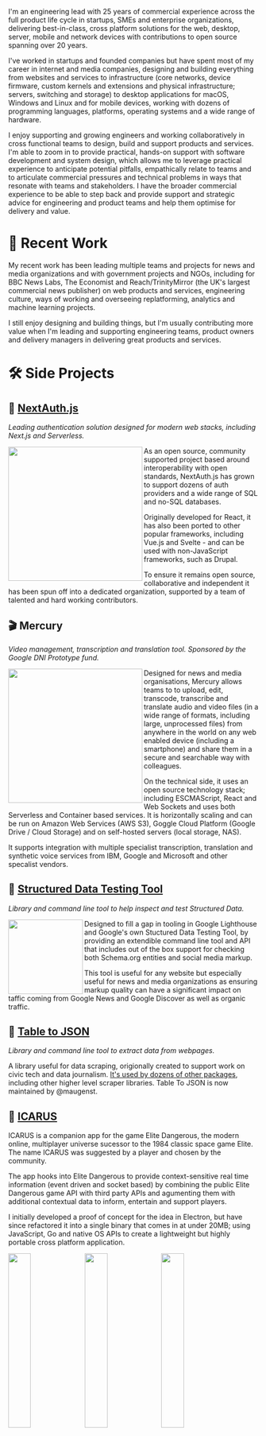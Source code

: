 I'm an engineering lead with 25 years of commercial experience across the full product life cycle in startups, SMEs and enterprise organizations, delivering best-in-class, cross platform solutions for the web, desktop, server, mobile and network devices with contributions to open source spanning over 20 years.

I've worked in startups and founded companies but have spent most of my career in internet and media companies, designing and building everything from websites and services to infrastructure (core networks, device firmware, custom kernels and extensions and physical infrastructure; servers, switching and storage) to desktop applications for macOS, Windows and Linux and for mobile devices, working with dozens of programming languages, platforms, operating systems and a wide range of hardware.

I enjoy supporting and growing engineers and working collaboratively in cross functional teams to design, build and support products and services. I'm able to zoom in to provide practical, hands-on support with software development and system design, which allows me to leverage practical experience to anticipate potential pitfalls, empathically relate to teams and to articulate commercial pressures and technical problems in ways that resonate with teams and stakeholders. I have the broader commercial experience to be able to step back and provide support and strategic advice for engineering and product teams and help them optimise for delivery and value.

# 💼 Recent Work

My recent work has been leading multiple teams and projects for news and media organizations and with government projects and NGOs, including for BBC News Labs, The Economist and Reach/TrinityMirror (the UK's largest commercial news publisher) on web products and services, engineering culture, ways of working and overseeing replatforming, analytics and machine learning projects.

I still enjoy designing and building things, but I'm usually contributing more value when I'm leading and supporting engineering teams, product owners and delivery managers in delivering great products and services.

# 🛠 Side Projects

## 🔑  [NextAuth.js](https://next-auth.js.org)

_Leading authentication solution designed for modern web stacks, including Next.js and Serverless._

<img src="https://user-images.githubusercontent.com/595695/136657378-fb153624-b29f-4bcd-880c-2dde0d6272a8.png" width="270" align="left">

As an open source, community supported project based around interoperability with open standards, NextAuth.js has grown to support dozens of auth providers and a wide range of SQL and no-SQL databases.

Originally developed for React, it has also been ported to other popular frameworks, including Vue.js and Svelte - and can be used with non-JavaScript frameworks, such as Drupal.

To ensure it remains open source, collaborative and independent it has been spun off into a dedicated organization, supported by a team of talented and hard working contributors.

## 🎬  Mercury

_Video management, transcription and translation tool. Sponsored by the Google DNI Prototype fund._

<img src="https://user-images.githubusercontent.com/595695/136658187-c3ef9888-e17f-4c50-aa2f-d54eec2a276b.png" width="270" align="left">

Designed for news and media organisations, Mercury allows teams to to upload, edit, transcode, transcribe and translate audio and video files (in a wide range of formats, including large, unprocessed files) from anywhere in the world on any web enabled device (including a smartphone) and share them in a secure and searchable way with colleagues.

On the technical side, it uses an open source technology stack; including ESCMAScript, React and Web Sockets and uses both Serverless and Container based services. It is horizontally scaling and can be run on Amazon Web Services (AWS S3), Goggle Cloud Platform (Google Drive / Cloud Storage) and on self-hosted servers (local storage, NAS).

It supports integration with multiple specialist transcription, translation and synthetic voice services from IBM, Google and Microsoft and other specalist vendors.

## 🧰  [Structured Data Testing Tool](https://github.com/glitchdigital/structured-data-testing-tool)

_Library and command line tool to help inspect and test Structured Data._

<img src="https://user-images.githubusercontent.com/595695/136657786-ec1f4db5-433b-41d0-b276-50469e3e9cb0.png" width="150" align="left">

Designed to fill a gap in tooling in Google Lighthouse and Google's own Stuctured Data Testing Tool, by providing an extendible command line tool and API that includes out of the box support for checking both Schema.org entities and social media markup.

This tool is useful for any website but especially useful for news and media organizations as ensuring markup quality can have a significant impact on taffic coming from Google News and Google Discover as well as organic traffic.

## 🧰  [Table to JSON](https://www.npmjs.com/package/tabletojson)

_Library and command line tool to extract data from webpages._

A library useful for data scraping, origionally created to support work on civic tech and data journalism. [It's used by dozens of other packages](https://www.npmjs.com/browse/depended/tabletojson), including other higher level scraper libraries. Table To JSON is now maintained by @maugenst. 

## 👾 [ICARUS](https://github.com/iaincollins/icarus)

ICARUS is a companion app for the game Elite Dangerous, the modern online, multiplayer universe sucessor to the 1984 classic space game Elite. The name ICARUS was suggested by a player and chosen by the community.

The app hooks into Elite Dangerous to provide context-sensitive real time information (event driven and socket based) by combining the public Elite Dangerous game API with third party APIs and agumenting them with additional contextual data to inform, entertain and support players.

I initially developed a proof of concept for the idea in Electron, but have since refactored it into a single binary that comes in at under 20MB; using JavaScript, Go and native OS APIs to create a lightweight but highly portable cross platform application.

<img src="https://user-images.githubusercontent.com/595695/137490706-4772ba94-904e-47f4-8bf0-759d3ca51287.png" width="30%" align="left">
<img src="https://user-images.githubusercontent.com/595695/137490731-d6622f74-1b39-49ad-8930-e31d0dec9095.png" width="30%" align="left">
<img src="https://user-images.githubusercontent.com/595695/137490681-2558f086-d9b4-4c46-882f-1bbdec8798c8.png" width="30%" align="left">

